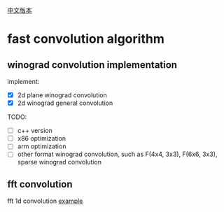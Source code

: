 [中文版本](README_CN.md)

# fast convolution algorithm

## winograd convolution implementation

implement:
 - [x] 2d plane winograd convolution
 - [x] 2d  winograd general convolution

TODO:
  - [ ] c++ version
  - [ ] x86 optimization
  - [ ] arm optimization
  - [ ] other format winograd convolution, such as F(4x4, 3x3), F(6x6, 3x3), sparse winograd convolution

## fft convolution
fft 1d convolution [example](fft_conv1d_example.py)
